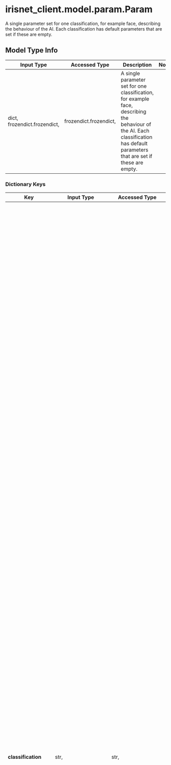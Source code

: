 # irisnet_client.model.param.Param

A single parameter set for one classification, for example face, describing the behaviour of the AI. Each classification has default parameters that are set if these are empty.

## Model Type Info
Input Type | Accessed Type | Description | Notes
------------ | ------------- | ------------- | -------------
dict, frozendict.frozendict,  | frozendict.frozendict,  | A single parameter set for one classification, for example face, describing the behaviour of the AI. Each classification has default parameters that are set if these are empty. | 

### Dictionary Keys
Key | Input Type | Accessed Type | Description | Notes
------------ | ------------- | ------------- | ------------- | -------------
**classification** | str,  | str,  | The classification of the object, that the element refers to. The following is a tree representation of the prototypes and their containing classifications. Default parameter values are defined per classification object. The default values of &#x27;min&#x27;, &#x27;max&#x27; and &#x27;drawMode&#x27; are witten after the name of the classification object in that order. Use the prototype names to set parameters to all of the containing classifications. ##### nudityCheck &gt; _A prototype containing classifications for basic human attributes and sexual contents. This prototype and the containing classifications are activated by default_ * _face_ _(1, 3, 0)_ * _hand_ _(0, -1, 0)_ * _foot_ _(0, -1, 0)_ * _footwear_ _(0, -1, 0)_ * _chest_ _(0, -1, 0)_ * _breast_ _(0, 0, 2)_ * _vulva_ _(0, 0, 2)_ * _penis_ _(0, 0, 2)_ * _vagina_ _(0, 0, 2)_ * _buttocks_ _(0, 0, 2)_ * _anus_ _(0, 0, 2)_ * _toy_ _(0, -1, 0)_ * _oral_ _(0, 0, 2)_ * _penetration_ _(0, 0, 2)_ ##### ageEstimation &gt; _Contains classification objects for estimating the age of a human face. This prototype activates nudityCheck_ * _child (*)_ _(0, 0, 6)_ * _adult (*)_ _(0, -1, 0)_ * _senior (*)_ _(0, -1, 0)_ * _pose_ _(0, 0, 0)_ - The age can not be estimated, due to a pose that hides facial features. ##### attributesCheck &gt; _Contains classification objects for various attributes of the human face. This prototype activates nudityCheck_ * _female (*)_ _(0, -1, 0)_ * _male (*)_ _(0, -1, 0)_ * _hair_ _(0, -1, 0)_ * _hairless_ _(0, -1, 0)_ * _beard_ _(0, -1, 0)_ * _moustache_ _(0, -1, 0)_ * _headpiece_ _(0, -1, 0)_ * _glasses_ _(0, -1, 0)_ * _sunglasses_ _(0, -1, 0)_ * _mask_ _(0, -1, 0)_ * _slimSized (*)_ _(0, -1, 0)_ * _realSized (*)_ _(0, -1, 0)_ * _plusSized (*)_ _(0, -1, 0)_ ##### nippleCheck &gt; _Contains classifications for determining if the object recognized as breast has a nipple. This prototype activates nudityCheck_ * _noNipple_ _(0, -1, 0)_ * _hasNipple_ _(0, 0, 0)_ ##### bodyAttributes &gt; _Contains classification objects for determining the body size._ * _slimSized_ _(0, -1, 0)_ * _realSized_ _(0, -1, 0)_ * _plusSized_ _(0, -1, 0)_ ##### illegalSymbols &gt; _Contains various classification objects of symbols that are prohibited in Germany (e.g. Hakenkreuz, SS, etc). These are grouped under a single name_ * _illegalSymbols_ _(0, 0, 1)_ ##### unwantedSubstances &gt; _Contains classification objects for different substances._ * _beer (0, -1, 0)_ * _beerBottle_ _(0, -1, 0)_ * _beerCan_ _(0, -1, 0)_ * _wine_ _(0, -1, 0)_ * _wineBottle_ _(0, -1, 0)_ * _cocktail_ _(0, -1, 0)_ * _alcohol_ _(0, -1, 0)_ * _cannabis_ _(0, 0, 0)_ * _cigarette_ _(0, 0, 0)_ * _cocaine_ _(0, 0, 0)_ * _heroine_ _(0, 0, 0)_ * _coffee_ _(0, -1, 0)_ ##### violenceCheck &gt; _Contains classification objects for violent items or acts._ * _camouflage_ _(0, -1, 0)_ * _club_ _(0, -1, 0)_ * _knife_ _(0, 0, 0)_ * _sword_ _(0, 0, 0)_ * _pistol_ _(0, 0, 0)_ * _rifle_ _(0, 0, 0)_ * _cannon_ _(0, 0, 0)_ * _fire_ _(0, -1, 0)_ ##### textRecognition &gt; _Contains letters, numbers and some symbols (e.g. @, #, etc) as classification objects. These are grouped under a single name_ * _textRecognition_ _(0, 6, 6)_  _Classification objects that are marked with (*) are sub-classifications of face. Both face and the marked classification are affected by the given parameter values._  _Please be aware that the default values can be subject to change. This is due to the difficulty of recognizing certain objects e.g. objects that are classified as toy._ | must be one of ["face", "hand", "foot", "footwear", "chest", "breast", "vulva", "penis", "vagina", "buttocks", "anus", "oral", "penetration", "toy", "child", "adult", "senior", "pose", "female", "male", "hair", "hairless", "beard", "moustache", "headpiece", "glasses", "sunglasses", "mask", "slimSized", "realSized", "plusSized", "noNipple", "hasNipple", "beer", "beerBottle", "beerCan", "wine", "wineBottle", "cocktail", "alcohol", "cannabis", "cigarette", "cocaine", "heroine", "coffee", "camouflage", "club", "knife", "sword", "pistol", "rifle", "cannon", "fire", "nudityCheck", "ageVerification", "ageEstimation", "illegalSymbols", "textRecognition", "attributesCheck", "bodyAttributes", "nippleCheck", "unwantedSubstances", "violenceCheck", ] 
**min** | decimal.Decimal, int,  | decimal.Decimal,  | The minimum amount of objects allowed on the image. Setting the value to -1 will cause the AI to ignore this rule. For moving images this value is applied to a single frame. | [optional] value must be a 32 bit integer
**max** | decimal.Decimal, int,  | decimal.Decimal,  | The maximum amount of objects allowed on the image. Setting the value to -1 will cause the AI to ignore this rule. For moving images this value is applied to a single frame. | [optional] value must be a 32 bit integer
**severity** | decimal.Decimal, int,  | decimal.Decimal,  | Set a value to define the severity of a broken rule of the given classification object. | [optional] if omitted the server will use the default value of 100value must be a 32 bit integer
**drawMode** | decimal.Decimal, int,  | decimal.Decimal,  | Set if and how a classification object should be drawn over.  * _0_ - will draw nothing, * _1_ - will draw a frame with class name surrounding the object, * _2_ - will draw a filled rectangle that will mask the object, * _3_ - is a combination between _1_ and _2_ (frame/name + mask), * _6_ - will blur the object and * _7_ - is a combination between _1_ and _6_ (frame/name + blur). | [optional] value must be a 32 bit integer
**grey** | decimal.Decimal, int,  | decimal.Decimal,  | A grey scale color used in combination of _drawMode_ &#x27;2&#x27; or &#x27;3&#x27;. &#x27;0&#x27; will represent black, while the maximum &#x27;255&#x27; will be white. | [optional] if omitted the server will use the default value of 127value must be a 32 bit integer
**scale** | decimal.Decimal, int, float,  | decimal.Decimal,  | Scale of the bounds around the classification object. Specify a value to increase or decrease the size of the bounds. This is applied to the resulting media as well as the JSON coordinates. | [optional] if omitted the server will use the default value of 1.0value must be a 32 bit float
**ignore** | bool,  | BoolClass,  | A shorthand to ignore the classification object. This is equal to setting _min&#x3D;0_, _max&#x3D;-1_ and _drawMode&#x3D;0_. | [optional] if omitted the server will use the default value of False
**any_string_name** | dict, frozendict.frozendict, str, date, datetime, int, float, bool, decimal.Decimal, None, list, tuple, bytes, io.FileIO, io.BufferedReader | frozendict.frozendict, str, BoolClass, decimal.Decimal, NoneClass, tuple, bytes, FileIO | any string name can be used but the value must be the correct type | [optional]

[[Back to Model list]](../../README.md#documentation-for-models) [[Back to API list]](../../README.md#documentation-for-api-endpoints) [[Back to README]](../../README.md)

